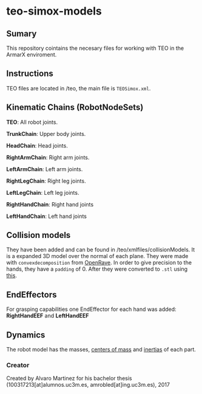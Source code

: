 # teo-simox-models

## Sumary

This repository cointains the necesary files for working with TEO in the ArmarX enviroment. 

## Instructions

TEO files are located in /teo, the main file is `TEOSimox.xml`.

## Kinematic Chains (RobotNodeSets)

**TEO**: All robot joints.

**TrunkChain**: Upper body joints.

**HeadChain**: Head joints.

**RightArmChain**: Right arm joints.

**LeftArmChain**: Left arm joints.

**RightLegChain**: Right leg joints.

**LeftLegChain**: Left leg joints.

**RightHandChain**: Right hand joints

**LeftHandChain**: Left hand joints

## Collision models

They have been added and can be found in /teo/xmlfiles/collisionModels. It is a expanded 3D model over the normal of each plane. They were made with `convexdecomposition` from [OpenRave](https://github.com/roboticslab-uc3m/openrave-yarp-plugins#tutorials-how-to-extract-a-pp-model-from-convexdecomposition). In order to give precision to the hands, they have a `padding` of 0. After they were converted to `.stl` using [this](https://github.com/roboticslab-uc3m/tools/tree/develop/programs/openraveppToSTL).

## EndEffectors

For grasping capabilities one EndEffector for each hand was added: **RightHandEEF** and **LeftHandEEF**

## Dynamics

The robot model has the masses, [centers of mass]( https://github.com/roboticslab-uc3m/teo-simox-models/blob/master/doc/teo-center-of-masses.csv ) and [inertias]( https://github.com/roboticslab-uc3m/teo-software-manual/blob/master/assets/teo-dynamic-information.md) of each part.

### Creator

Created by Alvaro Martinez for his bachelor thesis (100317213[at]alumnos.uc3m.es, amrobled[at]ing.uc3m.es), 2017
